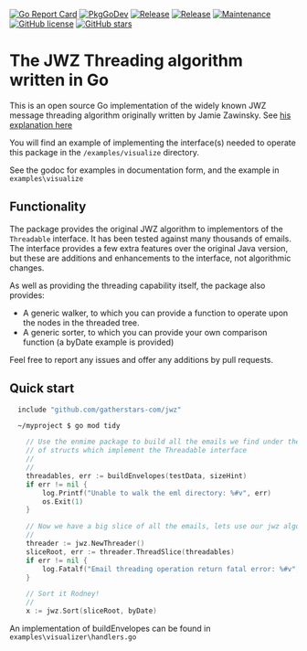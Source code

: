 [![Go Report Card](https://goreportcard.com/badge/github.com/gatherstars-com/jwz?style=flat-square)](https://goreportcard.com/report/github.com/gatherstars-com/jwz)
[![PkgGoDev](https://pkg.go.dev/badge/github.com/github.com/gatherstars-com/jwz)](https://pkg.go.dev/github.com/gatherstars-com/jwz)
[![Release](https://img.shields.io/github/v/release/gatherstars-com/jwz?sort=semver&style=flat-square)](https://github.com/gatherstars-com/jwz/releases/latest)
[![Release](https://img.shields.io/github/go-mod/go-version/gatherstars-com/jwz?style=flat-square)](https://github.com/gatherstars-com/jwz/releases/latest)
[![Maintenance](https://img.shields.io/badge/Maintained%3F-yes-green.svg?style=flat-square)](https://github.com/gatherstars-com/jwz/commit-activity)
[![GitHub license](https://img.shields.io/github/license/gatherstars-com/jwz.svg)](https://www.gathersatrs.com)
[![GitHub stars](https://img.shields.io/github/stars/gatherstars-com/jwz.svg?style=flat-square&label=Star&maxAge=2592000)](https://GitHub.com/Naereen/StrapDown.js/stargazers/)
# The JWZ Threading algorithm written in Go

This is an open source Go implementation of the widely known JWZ message threading algorithm originally written by 
Jamie Zawinsky. See [his explanation here](https://www.jwz.org/doc/threading.html) 

You will find an example of implementing the interface(s) needed to operate this package in the `/examples/visualize` 
directory.

See the godoc for examples in documentation form, and the example in `examples\visualize`

## Functionality

The package provides the original JWZ algorithm to implementors of the `Threadable` interface. It has been tested against
many thousands of emails. The interface provides a few extra features over the original Java version, but these are
additions and enhancements to the interface, not algorithmic changes.

As well as providing the threading capability itself, the package also provides:

  - A generic walker, to which you can provide a function to operate upon the nodes in the threaded tree. 
  - A generic sorter, to which you can provide your own comparison function (a byDate example is provided)

Feel free to report any issues and offer any additions by pull requests.

## Quick start

```go
  include "github.com/gatherstars-com/jwz"
```

```shell
  ~/myproject $ go mod tidy
```

```go
	// Use the enmime package to build all the emails we find under the given directory and store them in a slice
	// of structs which implement the Threadable interface
	//
	//
	threadables, err := buildEnvelopes(testData, sizeHint)
	if err != nil {
		log.Printf("Unable to walk the eml directory: %#v", err)
		os.Exit(1)
	}

	// Now we have a big slice of all the emails, lets use our jwz algorithm to place them in to a thread tree
	//
	threader := jwz.NewThreader()
	sliceRoot, err := threader.ThreadSlice(threadables)
	if err != nil {
		log.Fatalf("Email threading operation return fatal error: %#v", err)
	}

	// Sort it Rodney!
	//
	x := jwz.Sort(sliceRoot, byDate)
```

An implementation of buildEnvelopes can be found in `examples\visualizer\handlers.go`